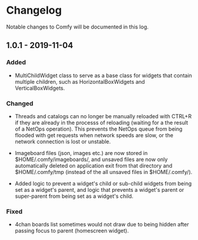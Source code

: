 # Changelog

Notable changes to Comfy will be documented in this log.

## 1.0.1 - 2019-11-04

### Added

- MultiChildWidget class to serve as a base class for widgets that contain multiple children, such as HorizontalBoxWidgets and VerticalBoxWidgets.

### Changed

- Threads and catalogs can no longer be manually reloaded with CTRL+R if they are already in the processs of reloading (waiting for a the result of a NetOps operation). This prevents the NetOps queue from being flooded with get requests when network speeds are slow, or the network connection is lost or unstable.

- Imageboard files (json, images etc.) are now stored in $HOME/.comfy/imageboards/, and unsaved files are now only automatically deleted on application exit from that directory and $HOME/.comfy/tmp (instead of the all unsaved files in $HOME/.comfy/).

- Added logic to prevent a widget's child or sub-child widgets from being set as a widget's parent, and logic that prevents a widget's parent or super-parent from being set as a widget's child.

### Fixed

- 4chan boards list sometimes would not draw due to being hidden after passing focus to parent (homescreen widget).

